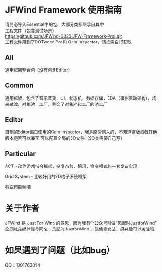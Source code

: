 # JFWind Framework 使用指南
请务必导入Essential中的包，大部分类都继承自其中<br>
工程文件（包含测试场景）<br>
https://github.com/JFWind-0323/JFW-Framework-Proj.git<br>
工程文件用到了DOTween Pro和 Odin Inspector，请按需自行获取

## All
通用框架整合包（没有包含Editor）

## Common
通用框架，包含了音乐音效，UI，状态机，数据存储，EDA（事件驱动架构），场景过渡，对象池，工厂，整合了对象池和工厂的池工厂

## Editor
自制的Editor窗口使用的Odin Inspector，我是原价购入的，不知道盗版或者其他版本是否可以兼容
可以配置全局的SO文件（SO类需要自己写）

## Particular
ACT - 动作游戏指令框架，挺复杂的，慎用，命令模式的一套复杂实现

Grid System - 比较好用的2D格子系统框架

有空再更新吧

# 关于作者
JFWind 是 Just For Wind 的意思，因为我有个公众号叫做“风起时JustforWind”<br>
全网社交媒体账号同名：风起时JustforWind ，我偷偷文艺，感兴趣可以关注哦

# 如果遇到了问题（比如bug）
QQ：1301763094
